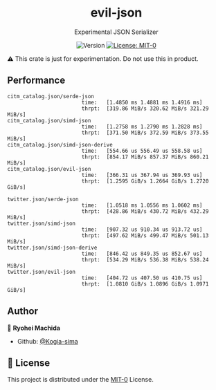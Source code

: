 <div align="center">
  <h1>evil-json</h1>
  <p>Experimental JSON Serializer</p>
  <p>
    <img alt="Version" src="https://img.shields.io/badge/version-0.1.0--alpha.0-blue.svg?cacheSeconds=2592000" />
    <a href="https://github.com/Kogia-sima/evil-json/blob/master/LICENSE" target="_blank">
      <img alt="License: MIT-0" src="https://img.shields.io/badge/License-MIT--0-yellow.svg" />
    </a>
  </p>
</div>

:warning: This crate is just for experimentation. Do not use this in product.

## Performance

```console
citm_catalog.json/serde-json
                        time:   [1.4850 ms 1.4881 ms 1.4916 ms]
                        thrpt:  [319.86 MiB/s 320.62 MiB/s 321.29 MiB/s]
citm_catalog.json/simd-json
                        time:   [1.2758 ms 1.2790 ms 1.2828 ms]
                        thrpt:  [371.50 MiB/s 372.59 MiB/s 373.55 MiB/s]
citm_catalog.json/simd-json-derive
                        time:   [554.66 us 556.49 us 558.58 us]
                        thrpt:  [854.17 MiB/s 857.37 MiB/s 860.21 MiB/s]
citm_catalog.json/evil-json
                        time:   [366.31 us 367.94 us 369.93 us]
                        thrpt:  [1.2595 GiB/s 1.2664 GiB/s 1.2720 GiB/s]

twitter.json/serde-json
                        time:   [1.0518 ms 1.0556 ms 1.0602 ms]
                        thrpt:  [428.86 MiB/s 430.72 MiB/s 432.29 MiB/s]
twitter.json/simd-json
                        time:   [907.32 us 910.34 us 913.72 us]
                        thrpt:  [497.62 MiB/s 499.47 MiB/s 501.13 MiB/s]
twitter.json/simd-json-derive
                        time:   [846.42 us 849.35 us 852.67 us]
                        thrpt:  [534.29 MiB/s 536.38 MiB/s 538.24 MiB/s]
twitter.json/evil-json
                        time:   [404.72 us 407.50 us 410.75 us]
                        thrpt:  [1.0810 GiB/s 1.0896 GiB/s 1.0971 GiB/s]
```

## Author

👤 **Ryohei Machida**

* Github: [@Kogia-sima](https://github.com/Kogia-sima)

## 📝 License

This project is distributed under the [MIT-0](./LICENSE) License.
